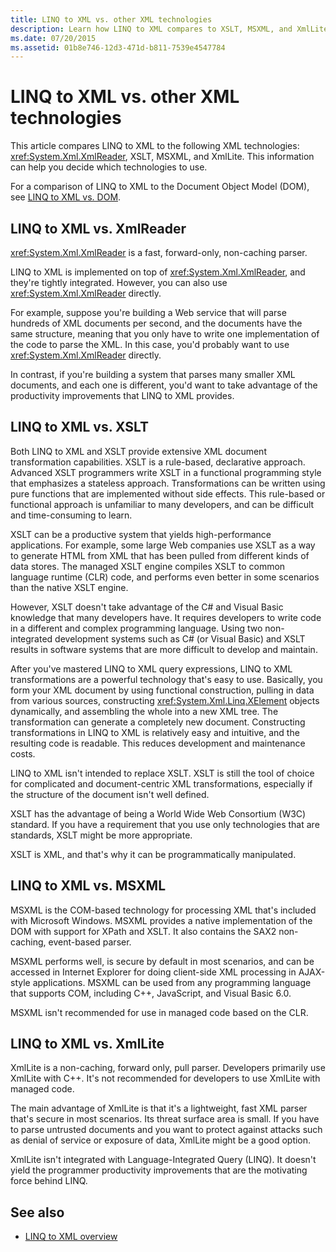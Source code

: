 ```yaml
---
title: LINQ to XML vs. other XML technologies
description: Learn how LINQ to XML compares to XSLT, MSXML, and XmlLite, to make better technology choices.
ms.date: 07/20/2015
ms.assetid: 01b8e746-12d3-471d-b811-7539e4547784
---
```


# LINQ to XML vs. other XML technologies

This article compares LINQ to XML to the following XML technologies: <xref:System.Xml.XmlReader>, XSLT, MSXML, and XmlLite. This information can help you decide which technologies to use.

For a comparison of LINQ to XML to the Document Object Model (DOM), see [LINQ to XML vs. DOM](linq-xml-vs-dom.md).

## LINQ to XML vs. XmlReader

<xref:System.Xml.XmlReader> is a fast, forward-only, non-caching parser.

LINQ to XML is implemented on top of <xref:System.Xml.XmlReader>, and they're tightly integrated. However, you can also use <xref:System.Xml.XmlReader> directly.

For example, suppose you're building a Web service that will parse hundreds of XML documents per second, and the documents have the same structure, meaning that you only have to write one implementation of the code to parse the XML. In this case, you'd probably want to use <xref:System.Xml.XmlReader> directly.

In contrast, if you're building a system that parses many smaller XML documents, and each one is different, you'd want to take advantage of the productivity improvements that LINQ to XML provides.

## LINQ to XML vs. XSLT

Both LINQ to XML and XSLT provide extensive XML document transformation capabilities. XSLT is a rule-based, declarative approach. Advanced XSLT programmers write XSLT in a functional programming style that emphasizes a stateless approach. Transformations can be written using pure functions that are implemented without side effects. This rule-based or functional approach is unfamiliar to many developers, and can be difficult and time-consuming to learn.

XSLT can be a productive system that yields high-performance applications. For example, some large Web companies use XSLT as a way to generate HTML from XML that has been pulled from different kinds of data stores. The managed XSLT engine compiles XSLT to common language runtime (CLR) code, and performs even better in some scenarios than the native XSLT engine.

However, XSLT doesn't take advantage of the C# and Visual Basic knowledge that many developers have. It requires developers to write code in a different and complex programming language. Using two non-integrated development systems such as C# (or Visual Basic) and XSLT results in software systems that are more difficult to develop and maintain.

After you've mastered LINQ to XML query expressions, LINQ to XML transformations are a powerful technology that's easy to use. Basically, you form your XML document by using functional construction, pulling in data from various sources, constructing <xref:System.Xml.Linq.XElement> objects dynamically, and assembling the whole into a new XML tree. The transformation can generate a completely new document. Constructing transformations in LINQ to XML is relatively easy and intuitive, and the resulting code is readable. This reduces development and maintenance costs.

LINQ to XML isn't intended to replace XSLT. XSLT is still the tool of choice for complicated and document-centric XML transformations, especially if the structure of the document isn't well defined.

XSLT has the advantage of being a World Wide Web Consortium (W3C) standard. If you have a requirement that you use only technologies that are standards, XSLT might be more appropriate.

XSLT is XML, and that's why it can be programmatically manipulated.

## LINQ to XML vs. MSXML

MSXML is the COM-based technology for processing XML that's included with Microsoft Windows. MSXML provides a native implementation of the DOM with support for XPath and XSLT. It also contains the SAX2 non-caching, event-based parser.

MSXML performs well, is secure by default in most scenarios, and can be accessed in Internet Explorer for doing client-side XML processing in AJAX-style applications. MSXML can be used from any programming language that supports COM, including C++, JavaScript, and Visual Basic 6.0.

MSXML isn't recommended for use in managed code based on the CLR.

## LINQ to XML vs. XmlLite

XmlLite is a non-caching, forward only, pull parser. Developers primarily use XmlLite with C++. It's not recommended for developers to use XmlLite with managed code.

The main advantage of XmlLite is that it's a lightweight, fast XML parser that's secure in most scenarios. Its threat surface area is small. If you have to parse untrusted documents and you want to protect against attacks such as denial of service or exposure of data, XmlLite might be a good option.

XmlLite isn't integrated with Language-Integrated Query (LINQ). It doesn't yield the programmer productivity improvements that are the motivating force behind LINQ.

## See also

- [LINQ to XML overview](linq-xml-overview.md)
